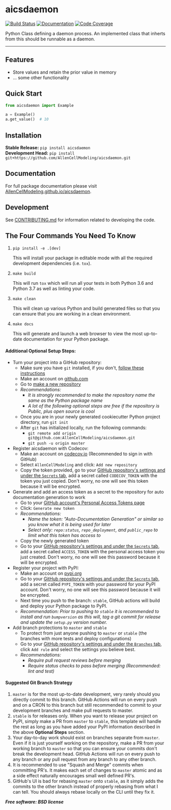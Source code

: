 # aicsdaemon

[![Build Status](https://github.com/AllenCellModeling/aicsdaemon/workflows/Build%20Master/badge.svg)](https://github.com/AllenCellModeling/aicsdaemon/actions)
[![Documentation](https://github.com/AllenCellModeling/aicsdaemon/workflows/Documentation/badge.svg)](https://AllenCellModeling.github.io/aicsdaemon)
[![Code Coverage](https://codecov.io/gh/AllenCellModeling/aicsdaemon/branch/master/graph/badge.svg)](https://codecov.io/gh/AllenCellModeling/aicsdaemon)

Python Class defining a daemon process. An implemented class that inherts from this should be runnable as a daemon.

---

## Features
* Store values and retain the prior value in memory
* ... some other functionality

## Quick Start
```python
from aicsdaemon import Example

a = Example()
a.get_value()  # 10
```

## Installation
**Stable Release:** `pip install aicsdaemon`<br>
**Development Head:** `pip install git+https://github.com/AllenCellModeling/aicsdaemon.git`

## Documentation
For full package documentation please visit [AllenCellModeling.github.io/aicsdaemon](https://AllenCellModeling.github.io/aicsdaemon).

## Development
See [CONTRIBUTING.md](CONTRIBUTING.md) for information related to developing the code.

## The Four Commands You Need To Know
1. `pip install -e .[dev]`

    This will install your package in editable mode with all the required development dependencies (i.e. `tox`).

2. `make build`

    This will run `tox` which will run all your tests in both Python 3.6 and Python 3.7 as well as linting your code.

3. `make clean`

    This will clean up various Python and build generated files so that you can ensure that you are working in a clean
    environment.

4. `make docs`

    This will generate and launch a web browser to view the most up-to-date documentation for your Python package.

#### Additional Optional Setup Steps:
* Turn your project into a GitHub repository:
  * Make sure you have `git` installed, if you don't, [follow these instructions](https://git-scm.com/book/en/v2/Getting-Started-Installing-Git)
  * Make an account on [github.com](https://github.com)
  * Go to [make a new repository](https://github.com/new)
  * _Recommendations:_
    * _It is strongly recommended to make the repository name the same as the Python package name_
    * _A lot of the following optional steps are *free* if the repository is Public, plus open source is cool_
  * Once you are in your newly generated cookiecutter Python project directory, run `git init`
  * After `git` has initialized locally, run the following commands:
    * `git remote add origin git@github.com:AllenCellModeling/aicsdaemon.git`
    * `git push -u origin master`
* Register aicsdaemon with Codecov:
  * Make an account on [codecov.io](https://codecov.io) (Recommended to sign in with GitHub)
  * Select `AllenCellModeling` and click: `Add new repository`
  * Copy the token provided, go to your [GitHub repository's settings and under the `Secrets` tab](https://github.com/AllenCellModeling/aicsdaemon/settings/secrets),
  add a secret called `CODECOV_TOKEN` with the token you just copied.
  Don't worry, no one will see this token because it will be encrypted.
* Generate and add an access token as a secret to the repository for auto documentation generation to work
  * Go to your [GitHub account's Personal Access Tokens page](https://github.com/settings/tokens)
  * Click: `Generate new token`
  * _Recommendations:_
    * _Name the token: "Auto-Documentation Generation" or similar so you know what it is being used for later_
    * _Select only: `repo:status`, `repo_deployment`, and `public_repo` to limit what this token has access to_
  * Copy the newly generated token
  * Go to your [GitHub repository's settings and under the `Secrets` tab](https://github.com/AllenCellModeling/aicsdaemon/settings/secrets),
  add a secret called `ACCESS_TOKEN` with the personal access token you just created.
  Don't worry, no one will see this password because it will be encrypted.
* Register your project with PyPI:
  * Make an account on [pypi.org](https://pypi.org)
  * Go to your [GitHub repository's settings and under the `Secrets` tab](https://github.com/AllenCellModeling/aicsdaemon/settings/secrets),
  add a secret called `PYPI_TOKEN` with your password for your PyPI account.
  Don't worry, no one will see this password because it will be encrypted.
  * Next time you push to the branch: `stable`, GitHub actions will build and deploy your Python package to PyPI.
  * _Recommendation: Prior to pushing to `stable` it is recommended to install and run `bumpversion` as this will,
  tag a git commit for release and update the `setup.py` version number._
* Add branch protections to `master` and `stable`
    * To protect from just anyone pushing to `master` or `stable` (the branches with more tests and deploy
    configurations)
    * Go to your [GitHub repository's settings and under the `Branches` tab](https://github.com/AllenCellModeling/aicsdaemon/settings/branches), click `Add rule` and select the
    settings you believe best.
    * _Recommendations:_
      * _Require pull request reviews before merging_
      * _Require status checks to pass before merging (Recommended: lint and test)_

#### Suggested Git Branch Strategy
1. `master` is for the most up-to-date development, very rarely should you directly commit to this branch. GitHub
Actions will run on every push and on a CRON to this branch but still recommended to commit to your development
branches and make pull requests to master.
2. `stable` is for releases only. When you want to release your project on PyPI, simply make a PR from `master` to
`stable`, this template will handle the rest as long as you have added your PyPI information described in the above
**Optional Steps** section.
3. Your day-to-day work should exist on branches separate from `master`. Even if it is just yourself working on the
repository, make a PR from your working branch to `master` so that you can ensure your commits don't break the
development head. GitHub Actions will run on every push to any branch or any pull request from any branch to any other
branch.
4. It is recommended to use "Squash and Merge" commits when committing PR's. It makes each set of changes to `master`
atomic and as a side effect naturally encourages small well defined PR's.
5. GitHub's UI is bad for rebasing `master` onto `stable`, as it simply adds the commits to the other branch instead of
properly rebasing from what I can tell. You should always rebase locally on the CLI until they fix it.


***Free software: BSD license***

